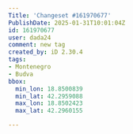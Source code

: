 ```yaml
---
Title: 'Changeset #161970677'
PublishDate: 2025-01-31T10:01:04Z
id: 161970677
user: dada24
comment: new tag
created_by: iD 2.30.4
tags:
- Montenegro
- Budva
bbox:
  min_lon: 18.8500839
  min_lat: 42.2959088
  max_lon: 18.8502423
  max_lat: 42.2960155

---
```

